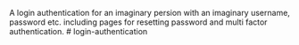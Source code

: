 A login authentication for an imaginary persion with an imaginary username, password etc. including pages for resetting password and multi factor authentication. # login-authentication
